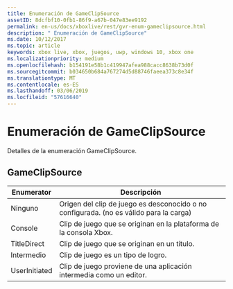 ```yaml
---
title: Enumeración de GameClipSource
assetID: 8dcfbf10-0fb1-86f9-a67b-047e83ee9192
permalink: en-us/docs/xboxlive/rest/gvr-enum-gameclipsource.html
description: " Enumeración de GameClipSource"
ms.date: 10/12/2017
ms.topic: article
keywords: xbox live, xbox, juegos, uwp, windows 10, xbox one
ms.localizationpriority: medium
ms.openlocfilehash: b154191e58b1c419947afea988cacc8638b73d0f
ms.sourcegitcommit: b034650b684a767274d5d88746faeea373c8e34f
ms.translationtype: MT
ms.contentlocale: es-ES
ms.lasthandoff: 03/06/2019
ms.locfileid: "57616640"
---
```

# <a name="gameclipsource-enumeration"></a>Enumeración de GameClipSource
Detalles de la enumeración GameClipSource. 
<a id="ID4ET"></a>

 
## <a name="gameclipsource"></a>GameClipSource
 
| <b>Enumerator</b>| <b>Descripción</b>| 
| --- | --- | 
| Ninguno| Origen del clip de juego es desconocido o no configurada. (no es válido para la carga)| 
| Console| Clip de juego que se originan en la plataforma de la consola Xbox.| 
| TitleDirect| Clip de juego que se originan en un título.| 
| Intermedio | Clip de juego es un tipo de logro.| 
| UserInitiated | Clip de juego proviene de una aplicación intermedia como un editor.| 
  
